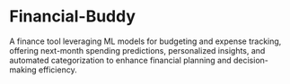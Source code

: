 # Financial-Buddy

A finance tool leveraging ML models for budgeting and expense tracking, offering next-month spending predictions, personalized insights, and automated categorization to enhance financial planning and decision-making efficiency.
